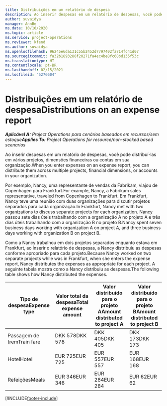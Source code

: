 ```yaml
---
title: Distribuições em um relatório de despesa
description: Ao inserir despesas em um relatório de despesas, você pode distribuí-las em vários projetos, entidades legais ou contas em sua organização.
author: suvaidya
manager: AnnBe
ms.date: 10/10/2020
ms.topic: article
ms.service: project-operations
ms.reviewer: kfend
ms.author: suvaidya
ms.openlocfilehash: 96245e6da131c55b2452d7797402fa714fc41d07
ms.sourcegitcommit: fa32b1893286f20271fa4ec4be8fc68bd135f53c
ms.translationtype: HT
ms.contentlocale: pt-BR
ms.lasthandoff: 02/15/2021
ms.locfileid: "5276604"
---
```

# <a name="distributions-on-an-expense-report"></a><span data-ttu-id="6d74e-103">Distribuições em um relatório de despesa</span><span class="sxs-lookup"><span data-stu-id="6d74e-103">Distributions on an expense report</span></span>

<span data-ttu-id="6d74e-104">_**Aplicável A:** Project Operations para cenários baseados em recursos/sem estoque_</span><span class="sxs-lookup"><span data-stu-id="6d74e-104">_**Applies To:** Project Operations for resource/non-stocked based scenarios_</span></span>

<span data-ttu-id="6d74e-105">Ao inserir despesas em um relatório de despesas, você pode distribuí-las em vários projetos, dimensões financeiras ou contas em sua organização.</span><span class="sxs-lookup"><span data-stu-id="6d74e-105">When you enter expenses on an expense report, you can distribute them across multiple projects, financial dimensions, or accounts in your organization.</span></span>

<span data-ttu-id="6d74e-106">Por exemplo, Nancy, uma representante de vendas da Fabrikam, viajou de Copenhagen para Frankfurt.</span><span class="sxs-lookup"><span data-stu-id="6d74e-106">For example, Nancy, a Fabrikam sales representative, traveled from Copenhagen to Frankfurt.</span></span> <span data-ttu-id="6d74e-107">Em Frankfurt, Nancy teve uma reunião com duas organizações para discutir projetos separados para cada organização.</span><span class="sxs-lookup"><span data-stu-id="6d74e-107">In Frankfurt, Nancy met with two organizations to discuss separate projects for each organization.</span></span> <span data-ttu-id="6d74e-108">Nancy passou sete dias úteis trabalhando com a organização A no projeto A e três dias úteis trabalhando com a organização B no projeto B.</span><span class="sxs-lookup"><span data-stu-id="6d74e-108">Nancy spent seven business days working with organization A on project A, and three business days working with organization B on project B.</span></span>

<span data-ttu-id="6d74e-109">Como a Nancy trabalhou em dois projetos separados enquanto estava em Frankfurt, ao inserir o relatório de despesas, a Nancy distribuiu as despesas conforme apropriado para cada projeto.</span><span class="sxs-lookup"><span data-stu-id="6d74e-109">Because Nancy worked on two separate projects while was in Frankfurt, when she enters the expense report, Nancy distributes the expenses as appropriate for each project.</span></span> <span data-ttu-id="6d74e-110">A seguinte tabela mostra como a Nancy distribuiu as despesas.</span><span class="sxs-lookup"><span data-stu-id="6d74e-110">The following table shows how Nancy distributed the expenses.</span></span>

| <span data-ttu-id="6d74e-111">Tipo de despesa</span><span class="sxs-lookup"><span data-stu-id="6d74e-111">Expense type</span></span> | <span data-ttu-id="6d74e-112">Valor total da despesa</span><span class="sxs-lookup"><span data-stu-id="6d74e-112">Total expense amount</span></span> | <span data-ttu-id="6d74e-113">Valor distribuído para o projeto A</span><span class="sxs-lookup"><span data-stu-id="6d74e-113">Amount distributed to project A</span></span> | <span data-ttu-id="6d74e-114">Valor distribuído para o projeto B</span><span class="sxs-lookup"><span data-stu-id="6d74e-114">Amount distributed to project B</span></span> |
|--------------|----------------------|---------------------------------|---------------------------------|
| <span data-ttu-id="6d74e-115">Passagem de trem</span><span class="sxs-lookup"><span data-stu-id="6d74e-115">Train fare</span></span>   | <span data-ttu-id="6d74e-116">DKK 578</span><span class="sxs-lookup"><span data-stu-id="6d74e-116">DKK 578</span></span>              | <span data-ttu-id="6d74e-117">DKK 405</span><span class="sxs-lookup"><span data-stu-id="6d74e-117">DKK 405</span></span>                         | <span data-ttu-id="6d74e-118">DKK 173</span><span class="sxs-lookup"><span data-stu-id="6d74e-118">DKK 173</span></span>                         |
| <span data-ttu-id="6d74e-119">Hotel</span><span class="sxs-lookup"><span data-stu-id="6d74e-119">Hotel</span></span>        | <span data-ttu-id="6d74e-120">EUR 725</span><span class="sxs-lookup"><span data-stu-id="6d74e-120">EUR 725</span></span>              | <span data-ttu-id="6d74e-121">EUR 557</span><span class="sxs-lookup"><span data-stu-id="6d74e-121">EUR 557</span></span>                         | <span data-ttu-id="6d74e-122">EUR 168</span><span class="sxs-lookup"><span data-stu-id="6d74e-122">EUR 168</span></span>                         |
| <span data-ttu-id="6d74e-123">Refeições</span><span class="sxs-lookup"><span data-stu-id="6d74e-123">Meals</span></span>        | <span data-ttu-id="6d74e-124">EUR 346</span><span class="sxs-lookup"><span data-stu-id="6d74e-124">EUR 346</span></span>              | <span data-ttu-id="6d74e-125">EUR 284</span><span class="sxs-lookup"><span data-stu-id="6d74e-125">EUR 284</span></span>                         | <span data-ttu-id="6d74e-126">EUR 62</span><span class="sxs-lookup"><span data-stu-id="6d74e-126">EUR 62</span></span>                          |


[!INCLUDE[footer-include](../includes/footer-banner.md)]